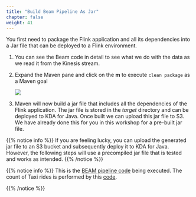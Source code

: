 ```yaml
---
title: "Build Beam Pipeline As Jar"
chapter: false
weight: 41
---
```


You first need to package the Flink application and all its dependencies into a Jar file that can be deployed to a Flink environment.

1. You can see the Beam code in detail to see what we do with the data as we read it from the Kinesis stream.

1. Expand the Maven pane and click on the **m** to execute `clean package` as a Maven goal

   ![](/images/beam-on-kda/intellij-7-maven-package.png)

1. Maven will now build a jar file that includes all the dependencies of the Flink application. The jar file is stored in the _target_ directory and can be deployed to KDA for Java. Once built we can upload this jar file to S3. We have already done this for you in this workshop for a pre-built jar file.

{{% notice info %}}
If you are feeling lucky, you can upload the generated jar file to an S3 bucket and subsequently deploy it to KDA for Java. However, the following steps will use a precompiled jar file that is tested and works as intended.
{{% /notice %}}

{{% notice info %}}
This is the [BEAM pipeline code](https://github.com/aws-samples/amazon-kinesis-analytics-beam-taxi-consumer/blob/master/src/main/java/com/amazonaws/samples/beam/taxi/count/TaxiCount.java) being executed.
The count of Taxi rides is performed by this [code](https://github.com/aws-samples/amazon-kinesis-analytics-beam-taxi-consumer/blob/master/src/main/java/com/amazonaws/samples/beam/taxi/count/TaxiCount.java).

{{% /notice %}}
